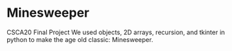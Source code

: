 # Minesweeper
CSCA20 Final Project
We used objects, 2D arrays, recursion, and tkinter in python to make the age old classic: Minesweeper.
